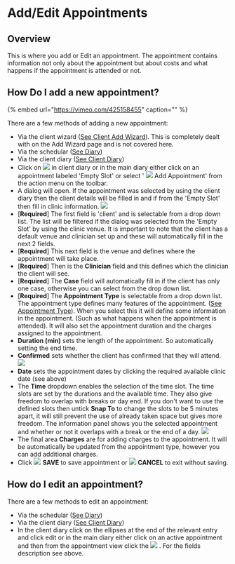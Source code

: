 # Add/Edit Appointments

## Overview

This is where you add or Edit an appointment. The appointment contains information not only about the appointment but about costs and what happens if the appointment is attended or not.

## How Do I add a new appointment?

{% embed url="https://vimeo.com/425158455" caption="" %}

There are a few methods of adding a new appointment:

* Via the client wizard \([See Client Add Wizard](../clients/overview-1/addwizard.md)\). This is completely dealt with on the Add Wizard page and is not covered here. 
* Via the schedular \([See Diary](./#overview)\)
* Via the client diary \([See Client Diary](../clients/client-navigation/diary/)\)
* Click on ![](../../.gitbook/assets/screenshot-2019-01-23-at-13.22.51.png) in client diary or in the main diary either click on an appointment labeled 'Empty Slot' or select ' ![](../../.gitbook/assets/plus.svg) Add Appointment' from the action menu on the toolbar.
* A dialog will open. If the appointment was selected by using the client diary then the client details will be filled in and if from the 'Empty Slot' then fill in clinic information. ![](../../.gitbook/assets/screenshot-2020-05-27-at-16.56.35.png) 
* \[**Required**\] The first field is 'client' and is selectable from a drop down list. The list will be filtered if the dialog was selected from the 'Empty Slot' by using the clinic venue. It is important to note that the client has a default venue and clinician set up and these will automatically fill in the next 2 fields.
* \[**Required**\] This next field is the venue and defines where the appointment will take place.
* \[**Required**\] Then is the **Clinician** field and this defines which the clinician the client will see.
* \[**Required**\] The **Case** field will automatically fill in if the client has only one case, otherwise you can select from the drop down list.
* \[**Required**\] The **Appointment Type** is selectable from a drop down list. The appointment type defines many features of the appointment. \([See Appointment Type](../overview/appointment-types.md)\). When you select this it will define some information in the appointment. \(Such as what happens when the appointment is attended\). It will also set the appointment duration and the charges assigned to the appointment.
* **Duration \(min\)** sets the length of the appointment. So automatically setting the end time.
* **Confirmed** sets whether the client has confirmed that they will attend. ![](../../.gitbook/assets/screenshot-2020-05-27-at-23.43.17.png) 
* **Date** sets the appointment dates by clicking the required available clinic date \(see above\)
* The **Time** dropdown enables the selection of the time slot. The time slots are set by the durations and the available time. They also give freedom to overlap with breaks or day end. If you don't want to use the defined slots then untick **Snap To** to change the slots to be 5 minutes apart, it will still prevent the use of already taken space but gives more freedom. The information panel shows you the selected appointment and whether or not it overlaps with a break or the end of a day. ![](../../.gitbook/assets/screenshot-2020-05-27-at-23.59.30.png) 
* The final area **Charges** are for adding charges to the appointment. It will be automatically be updated from the appointment type, however you can add additional charges.
* Click ![](../../.gitbook/assets/check.svg) **SAVE** to save appointment or ![](../../.gitbook/assets/times.svg) **CANCEL** to exit without saving.

## How do I edit an appointment?

There are a few methods to edit an appointment:

* Via the schedular \([See Diary](./#overview)\)
* Via the client diary \([See Client Diary](../clients/client-navigation/diary/)\)
* In the client diary click on the ellipses at the end of the relevant entry and click edit or in the main diary either click on an active appointment and then from the appointment view click the ![](../../.gitbook/assets/pen.svg) . For the fields description see above.

